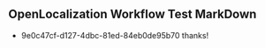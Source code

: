 ## OpenLocalization Workflow Test MarkDown
* 9e0c47cf-d127-4dbc-81ed-84eb0de95b70 thanks!

<!--HONumber=Sep16_HO1-->


